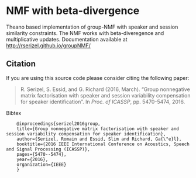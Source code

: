 # NMF with beta-divergence

Theano based implementation of group-NMF with speaker and session similarity constraints.
The NMF works with beta-diveregence and multiplicative updates.
Documentation available at http://rserizel.github.io/groupNMF/

## Citation

If you are using this source code please consider citing the following paper: 

> R. Serizel, S. Essid, and G. Richard (2016, March). “Group nonnegative matrix factorisation with speaker and session variability compensation for speaker identification”. In *Proc. of ICASSP*, pp. 5470-5474, 2016.

Bibtex
```
	@inproceedings{serizel2016group,
  	title={Group nonnegative matrix factorisation with speaker and session variability compensation for speaker identification},
  	author={Serizel, Romain and Essid, Slim and Richard, Ga{\"e}l},
  	booktitle={2016 IEEE International Conference on Acoustics, Speech and Signal Processing (ICASSP)},
  	pages={5470--5474},
  	year={2016},
  	organization={IEEE}
	}
```